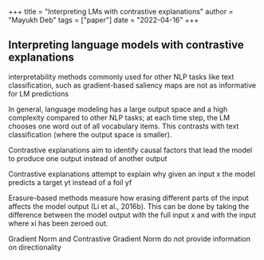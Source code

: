 +++
title = "Interpreting LMs with contrastive explanations"
author = "Mayukh Deb"
tags = ["paper"]
date = "2022-04-16"
+++


## Interpreting language models with contrastive explanations

interpretability methods commonly used for other NLP tasks like text classification, such as gradient-based saliency maps are not as informative for LM predictions

In general, language modeling has a large output space and a high complexity compared to other NLP tasks; at each time step, the LM chooses one word out of all vocabulary items. This contrasts with text classification (where the output space is smaller).

Contrastive explanations aim to identify causal factors that lead the model to produce one output instead of another output

Contrastive explanations attempt to explain why given an input x the model predicts a target yt instead of a foil yf

Erasure-based methods measure how erasing different parts of the input affects the model output (Li et al., 2016b). This can be done by taking the difference between the model output with the full input x and with the input where xi has been zeroed out.


Gradient Norm and Contrastive Gradient Norm do not provide information on directionality